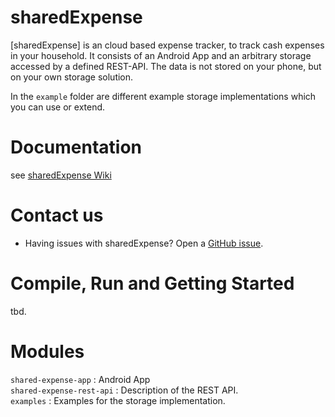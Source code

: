 # sharedExpense

[sharedExpense] is an cloud based expense tracker, to track cash expenses in your household. 
It consists of an Android App and an arbitrary storage accessed by a defined REST-API. The data is not stored on your phone, but on your own storage solution.

In the `example` folder are different example storage implementations which you can use or extend.

# Documentation

see [sharedExpense Wiki](https://github.com/ctietze/shared-expense/wiki)

# Contact us

* Having issues with sharedExpense? Open a [GitHub issue](https://github.com/ctietze/shared-expense/issues).

# Compile, Run and Getting Started

tbd.

# Modules
`shared-expense-app` : Android App   
`shared-expense-rest-api` : Description of the REST API.   
`examples` : Examples for the storage implementation.